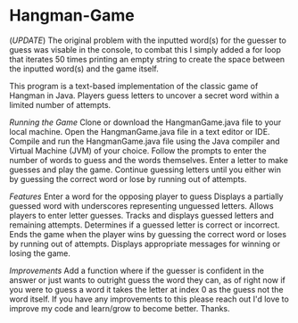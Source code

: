 # Hangman-Game

(*UPDATE*)
The original problem with the inputted word(s) for the guesser to guess was visable in the console, to combat this I simply added a for loop that iterates 50 times printing an empty string to create the space between the inputted word(s) and the game itself.

This program is a text-based implementation of the classic game of Hangman in Java. Players guess letters to uncover a secret word within a limited number of attempts.

*Running the Game*
Clone or download the HangmanGame.java file to your local machine.
Open the HangmanGame.java file in a text editor or IDE.
Compile and run the HangmanGame.java file using the Java compiler and Virtual Machine (JVM) of your choice.
Follow the prompts to enter the number of words to guess and the words themselves.
Enter a letter to make guesses and play the game.
Continue guessing letters until you either win by guessing the correct word or lose by running out of attempts.

*Features*
Enter a word for the opposing player to guess
Displays a partially guessed word with underscores representing unguessed letters.
Allows players to enter letter guesses.
Tracks and displays guessed letters and remaining attempts.
Determines if a guessed letter is correct or incorrect.
Ends the game when the player wins by guessing the correct word or loses by running out of attempts.
Displays appropriate messages for winning or losing the game.

*Improvements* 
Add a function where if the guesser is confident in the answer or just wants to outright guess the word they can, as of right now if you were to guess a word it takes the letter at index 0 as the guess not the word itself.
If you have any improvements to this please reach out I'd love to improve my code and learn/grow to become better. Thanks.
